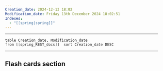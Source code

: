 ```yaml
---
Creation_date: 2024-12-13 18:02
Modification_date: Friday 13th December 2024 18:02:51
Indexes:
  - "[[spring|spring]]"
---
```


----



```dataview
table Creation_date, Modification_date
from [[spring_REST_docs]]  sort Creation_date DESC
```























---
## Flash cards section
